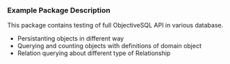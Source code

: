 ### Example Package Description

This package contains testing of full ObjectiveSQL API in various database.

- Persistanting objects in different way
- Querying and counting objects with definitions of domain object
- Relation querying about different type of Relationship